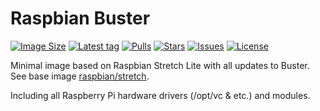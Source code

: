 # Raspbian Buster

[![Image Size](https://img.shields.io/docker/image-size/navikey/raspbian-buster/latest)](https://hub.docker.com/r/navikey/raspbian-buster)
[![Latest tag](https://img.shields.io/docker/v/navikey/raspbian-buster?label=latest%20tag&sort=date)](https://hub.docker.com/repository/docker/navikey/raspbian-buster/tags)
[![Pulls](https://img.shields.io/docker/pulls/navikey/raspbian-buster)](https://hub.docker.com/r/navikey/raspbian-buster)
[![Stars](https://img.shields.io/docker/stars/navikey/raspbian-buster)](https://hub.docker.com/r/navikey/raspbian-buster)
[![Issues](https://img.shields.io/github/issues/navikey/raspbian-buster)](https://github.com/navikey/raspbian-buster/issues)
[![License](https://img.shields.io/github/license/navikey/raspbian-buster)](https://github.com/navikey/raspbian-buster)

Minimal image based on Raspbian Stretch Lite with all updates to Buster. See base image [raspbian/stretch](https://hub.docker.com/r/raspbian/stretch).

Including all Raspberry Pi hardware drivers (/opt/vc & etc.) and modules.
